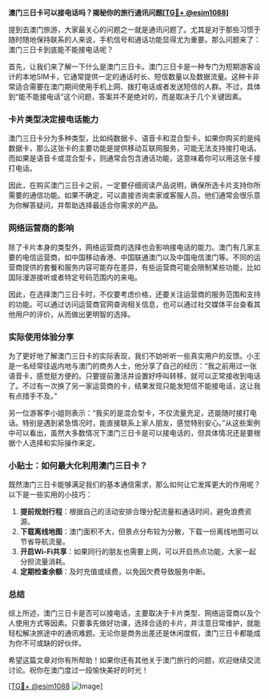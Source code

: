 **澳门三日卡可以接电话吗？揭秘你的旅行通讯问题[[TG💪+ @esim1088](https://t.me/s/esim1088)]**

提到去澳门旅游，大家最关心的问题之一就是通讯问题了。尤其是对于那些习惯于随时随地保持联系的人来说，手机信号和通话功能显得尤为重要。那么问题来了：澳门三日卡到底能不能接电话呢？

首先，让我们来了解一下什么是澳门三日卡。澳门三日卡是一种专门为短期游客设计的本地SIM卡，它通常提供一定的通话时长、短信数量以及数据流量。这种卡非常适合需要在澳门期间使用手机上网、拨打电话或者发送短信的人群。不过，具体到“能不能接电话”这个问题，答案并不是绝对的，而是取决于几个关键因素。

### 卡片类型决定接电话能力

澳门三日卡分为多种类型，比如纯数据卡、语音卡和混合型卡。如果你购买的是纯数据卡，那么这张卡的主要功能是提供移动互联网服务，可能无法支持接打电话。而如果是语音卡或混合型卡，则通常会包含通话功能，这意味着你可以用这张卡接打电话。

因此，在购买澳门三日卡之前，一定要仔细阅读产品说明，确保所选卡片支持你所需要的通信功能。如果不确定，可以直接咨询卖家或客服人员。他们通常会很乐意为你解答疑问，并帮助选择最适合你需求的产品。

### 网络运营商的影响

除了卡片本身的类型外，网络运营商的选择也会影响接电话的能力。澳门有几家主要的电信运营商，如中国移动香港、中国联通澳门以及中国电信澳门等。不同的运营商提供的套餐和服务内容可能存在差异，有些运营商可能会限制某些功能，比如国际漫游接听或者特定号码范围内的来电。

因此，在选择澳门三日卡时，不仅要考虑价格，还要关注运营商的服务范围和支持的功能。可以通过访问运营商官网查询相关信息，也可以通过社交媒体平台查看其他用户的评价，从而做出更明智的选择。

### 实际使用体验分享

为了更好地了解澳门三日卡的实际表现，我们不妨听听一些真实用户的反馈。小王是一名经常往返内地与澳门的商务人士，他分享了自己的经历：“我之前用过一张语音卡，感觉挺方便的。只要提前激活并设置好呼叫转移，就可以正常接收到电话了。不过有一次换了另一家运营商的卡，结果发现只能发短信不能接电话，这让我有点措手不及。”

另一位游客李小姐则表示：“我买的是混合型卡，不仅流量充足，还能随时接打电话。特别是遇到紧急情况时，能直接联系上家人朋友，感觉特别安心。”从这些案例中可以看出，虽然大多数情况下澳门三日卡是可以接电话的，但具体情况还是要根据个人选择和实际操作来定。

### 小贴士：如何最大化利用澳门三日卡？

既然澳门三日卡能够满足我们的基本通信需求，那么如何让它发挥更大的作用呢？以下是一些实用的小技巧：

1. **提前规划行程**：根据自己的活动安排合理分配流量和通话时间，避免浪费资源。
2. **下载离线地图**：澳门面积不大，但景点分布较为分散，下载一份离线地图可以节省导航流量。
3. **开启Wi-Fi共享**：如果同行的朋友也需要上网，可以开启热点功能，大家一起分担流量消耗。
4. **定期检查余额**：及时充值或续费，以免因欠费导致服务中断。

### 总结

综上所述，澳门三日卡是否可以接电话，主要取决于卡片类型、网络运营商以及个人使用方式等因素。只要事先做好功课，选择合适的卡片，并注意日常维护，就能轻松解决旅途中的通讯难题。无论你是商务出差还是休闲度假，澳门三日卡都能成为你不可或缺的好伙伴。

希望这篇文章对你有所帮助！如果你还有其他关于澳门旅行的问题，欢迎继续交流讨论。祝你在澳门度过一段愉快美好的时光！

[[TG💪+ @esim1088](https://t.me/s/esim1088) ![Image](https://i.postimg.cc/4NQfJmqS/Snipaste-2025-05-13-00-14-12.png)]